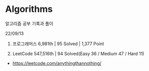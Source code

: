 # Algorithms

알고리즘 공부 기록과 풀이

22/09/13

1. 프로그래머스 6,981th | 95 Solved | 1,377 Point

2. LeetCode 547,516th | 94 Solved(Easy 36 / Medium 47 / Hard 11)

- https://leetcode.com/anythingthannothing/
